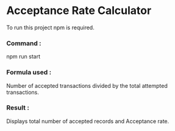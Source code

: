 # Acceptance Rate Calculator
To run this project npm is required.

### Command : 

npm run start

### Formula used :

Number of accepted transactions divided by the total attempted
transactions.

### Result :
Displays total number of accepted records and Acceptance rate.

